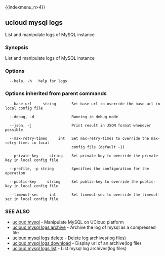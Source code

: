 {{indexmenu_n>4}}

## ucloud mysql logs

List and manipulate logs of MySQL instance

### Synopsis

List and manipulate logs of MySQL instance

### Options

```
  --help, -h   help for logs 

```

### Options inherited from parent commands

```
  --base-url     string       Set base-url to override the base-url in local config file 

  --debug, -d                 Running in debug mode 

  --json, -j                  Print result in JSON format whenever possible 

  --max-retry-times     int   Set max-retry-times to override the max-retry-times in local
                              config file (default -1) 

  --private-key     string    Set private-key to override the private-key in local config file 

  --profile, -p string        Specifies the configuration for the operation 

  --public-key     string     Set public-key to override the public-key in local config file 

  --timeout-sec     int       Set timeout-sec to override the timeout-sec in local config file 

```

### SEE ALSO

* [ucloud mysql](developer/cli/cmd/ucloud/mysql)	 - Manipulate MySQL on UCloud platform
* [ucloud mysql logs archive](developer/cli/cmd/ucloud/mysql/logs/archive)	 - Archive the log of mysql as a compressed file
* [ucloud mysql logs delete](developer/cli/cmd/ucloud/mysql/logs/delete)	 - Delete log archives(log files)
* [ucloud mysql logs download](developer/cli/cmd/ucloud/mysql/logs/download)	 - Display url of an archive(log file)
* [ucloud mysql logs list](developer/cli/cmd/ucloud/mysql/logs/list)	 - List mysql log archives(log files)

